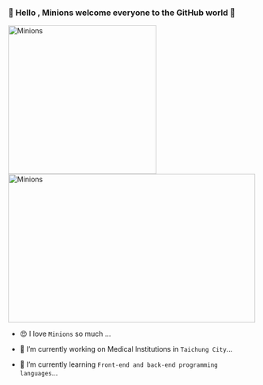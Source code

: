 ### 👋 Hello , Minions welcome everyone to the GitHub world 👋
<p align="START">
  <img src="https://octodex.github.com/images/minion.png" alt="Minions" title="Minions" width='300px' height='300px'/>
  <img src="https://i.pinimg.com/originals/33/72/a4/3372a43626ac121c4a7f9b7306e95e75.gif" alt="Minions" title="Minions" width='500px' height='300px'/></p>
 
 - 😍 I love `Minions` so much ...
 
 - 🔭 I’m currently working on Medical Institutions in `Taichung City`...
 
 - 🌱 I’m currently learning `Front-end and back-end programming languages`...



<!--
**Dayu0815/Dayu0815** is a ✨ _special_ ✨ repository because its `README.md` (this file) appears on your GitHub profile.

Here are some ideas to get you started:
GitHub的README.md加入圖片及gif的方法 https://bit.ly/3QwMQsn
![image](https://i.pinimg.com/originals/33/72/a4/3372a43626ac121c4a7f9b7306e95e75.gif)

- 👯 I’m looking to collaborate on ...
- 🤔 I’m looking for help with ...
- 💬 Ask me about ...
- 📫 How to reach me: ...
- 😄 Pronouns: ...
- ⚡ Fun fact: ...
- 😍I love Minions so much ...
-->
